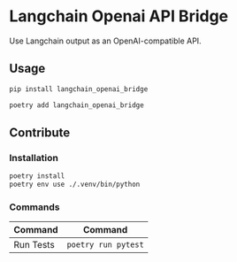 # Langchain Openai API Bridge

Use Langchain output as an OpenAI-compatible API.

## Usage

```bash
pip install langchain_openai_bridge
```

```bash
poetry add langchain_openai_bridge
```

## Contribute

### Installation

```sh
poetry install
poetry env use ./.venv/bin/python
```

### Commands

| Command   | Command             |
| --------- | ------------------- |
| Run Tests | `poetry run pytest` |
